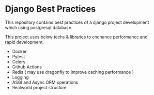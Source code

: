 # Django Best Practices
This repository contains best practices of a django project development which using postgresql database.

This project uses below techs & libraries to enchance performance and rapid development.
- Docker
- Pytest
- Celery
- Github Actions
- Redis ( may use dragonfly to improve caching performance )
- Logging
- ASGI and Async ORM operations
- Realworld project structure.
